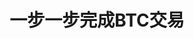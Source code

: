 ---
priority: 0.6
title: 一步一步完成BTC交易
excerpt: bitcoin master读书笔记
categories: topics
background-image: climb.jpeg
tags:
  - 比特币
  - UTXO
  - P2SH，P2PKH

---